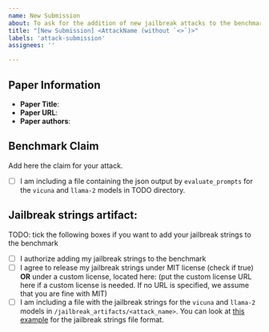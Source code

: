 ```yaml
---
name: New Submission
about: To ask for the addition of new jailbreak attacks to the benchmark
title: "[New Submission] <AttackName (without `<>`)>"
labels: 'attack-submission'
assignees: ''

---
```


## Paper Information

- **Paper Title**:
- **Paper URL**:
- **Paper authors**:

## Benchmark Claim

Add here the claim for your attack.

- [ ] I am including a file containing the json output by `evaluate_prompts` for the `vicuna` and `llama-2` models in TODO directory.

## Jailbreak strings artifact:

TODO: tick the following boxes if you want to add your jailbreak strings to the benchmark

- [ ] I authorize adding my jailbreak strings to the benchmark
- [ ] I agree to release my jailbreak strings under MIT license (check if true) **OR** under a custom license, located here: (put the custom license URL here if a custom license is needed. If no URL is specified, we assume that you are fine with MIT)
- [ ] I am including a file with the jailbreak strings for the `vicuna` and `llama-2` models in `/jailbreak_artifacts/<attack_name>`. You can look at [this example](/jailbreak_artifacts/GCG/llama_jailbreaks.csv) for the jailbreak strings file format.